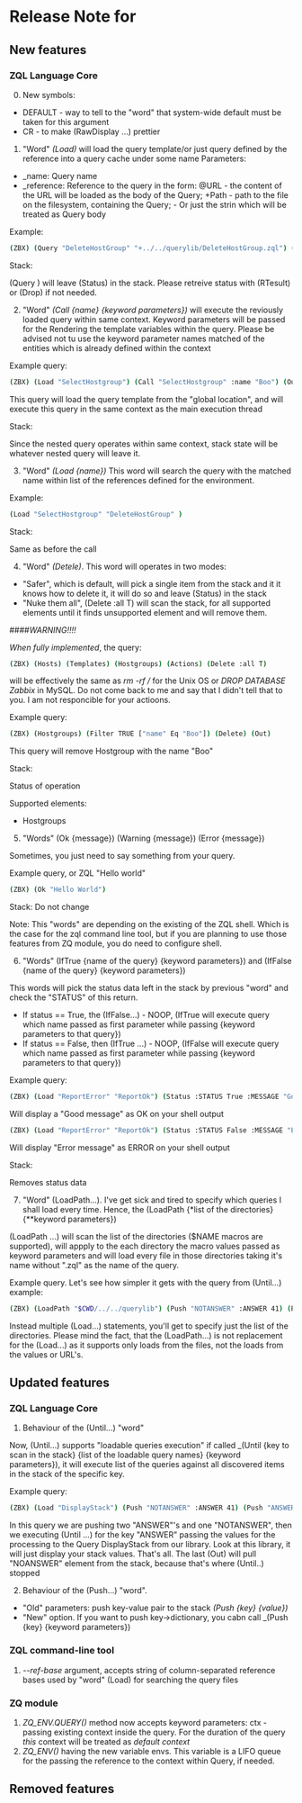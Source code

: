 # Release Note for <insert release version>

## New features

### ZQL Language Core

0. New symbols:
* DEFAULT - way to tell to the "word" that system-wide default must be taken for this argument
* CR - to make (RawDisplay ...) prettier

1. "Word" _(Load)_ will load the query template/or just query defined by the reference into a query cache under some name
Parameters:
* _name: Query name
* _reference: Reference to the query in the form:
@URL - the content of the URL will be loaded as the body of the Query;
+Path - path to the file on the filesystem, containing the Query;
<Query> - Or just the strin which will be treated as Query body

Example:
```bash
(ZBX) (Query "DeleteHostGroup" "+../../querylib/DeleteHostGroup.zql") (Result) (Out)
```

Stack:

(Query ) will leave (Status) in the stack. Please retreive status with (RTesult) or (Drop) if not needed.


2. "Word" _(Call {name} {keyword parameters})_ will execute the reviously loaded query within same context. Keyword parameters will be passed for the Rendering the template variables within the query. Please be advised not tu use the keyword parameter names matched of the entities which  is already defined within the context

Example query:
```bash
(ZBX) (Load "SelectHostgroup") (Call "SelectHostgroup" :name "Boo") (Out)
```

This query will load the query template from the "global location", and will execute this query in the same context as the main execution thread

Stack:

Since the nested query operates within same context, stack state will be whatever nested query will leave it. 

3. "Word" _(Load {name})_ This word will search the query with the matched name within list of the references defined for the environment. 

Example:

```bash
(Load "SelectHostgroup" "DeleteHostGroup" )
```

Stack:

Same as before the call

4. "Word" _(Detele)_. This word will operates in two modes:
* "Safer", which is default, will pick a single item from the stack and it it knows how to delete it, it will do so and leave (Status) in the stack
* "Nuke them all", (Delete :all T) will scan the stack, for all supported elements until it finds unsupported element and will remove them.

####_WARNING!!!!_

*When fully implemented*, the query:
```bash
(ZBX) (Hosts) (Templates) (Hostgroups) (Actions) (Delete :all T)
```

will be effectively the same as *rm -rf /* for the Unix OS or *DROP DATABASE Zabbix* in MySQL. Do not come back to me and say that I didn't tell that to you. I am not responcible for your actioons.

Example query:

```bash
(ZBX) (Hostgroups) (Filter TRUE ["name" Eq "Boo"]) (Delete) (Out)
```

This query will remove Hostgroup with the name "Boo"

Stack:

Status of operation

Supported elements:
* Hostgroups

5. "Words" (Ok {message}) (Warning {message}) (Error {message})

Sometimes, you just need to say something from your query.

Example query, or ZQL "Hello world"
```bash
(ZBX) (Ok "Hello World")
```
Stack:
Do not change

Note:
This "words" are depending on the existing of the ZQL shell. Which is the case for the zql command line tool, but if you are planning to use those features from ZQ module, you do need to configure shell.
 
6. "Words" (IfTrue {name of the query} {keyword parameters}) and (IfFalse {name of the query} {keyword parameters})

This words will pick the status data left in the stack by previous "word" and check the "STATUS" of this return. 
* If status == True, the (IfFalse...) - NOOP, (IfTrue will execute query which name passed as first parameter while passing {keyword parameters to that query})
* If status == False, then (IfTrue ...) - NOOP, (IfFalse will execute query which name passed as first parameter while passing {keyword parameters to that query})

Example query:
```bash
(ZBX) (Load "ReportError" "ReportOk") (Status :STATUS True :MESSAGE "Good message") (IfTrue "ReportOk")
```
Will display a "Good message" as OK on your shell output
```bash
(ZBX) (Load "ReportError" "ReportOk") (Status :STATUS False :MESSAGE "Error message") (IfFalse "ReportError")
```
Will display "Error message" as ERROR on your shell output

Stack:

Removes status data

7. "Word" (LoadPath...). I've get sick and tired to specify which queries I shall load every time. Hence, the (LoadPath {*list of the directories} {**keyword parameters})

(LoadPath ...) will scan the list of the directories ($NAME  macros are supported), will appply to the each directory the macro values passed as keyword parameters and will load every file in those directories taking it's name without ".zql" as the name of the query.

Example query. Let's see how simpler it gets with the query from (Until...) example:

```bash
(ZBX) (LoadPath "$CWD/../../querylib") (Push "NOTANSWER" :ANSWER 41) (Push "ANSWER" :ANSWER 42) (Push "ANSWER" :ANSWER 42) (Until "ANSWER" "DisplayStack" :IS_REPR False) (Out)
```
Instead multiple (Load...) statements, you'll get to specify just the list of the directories. Please mind the fact, that the (LoadPath...) is not replacement for the (Load...) as it supports only loads from the files, not the loads from the values or URL's.


## Updated features

### ZQL Language Core

1. Behaviour of the (Until...)  "word"

Now, (Until...) supports "loadable queries execution" if called _(Until {key to scan in the stack} {list of the loadable query names} {keyword parameters}), it will execute list of the queries against all discovered items in the stack of the specific key.

Example query:

```bash
(ZBX) (Load "DisplayStack") (Push "NOTANSWER" :ANSWER 41) (Push "ANSWER" :ANSWER 42) (Push "ANSWER" :ANSWER 42) (Until "ANSWER" "DisplayStack" :IS_REPR False) (Out)
```

In this query we are pushing two "ANSWER"'s and one "NOTANSWER", then we executing (Until ...) for the key "ANSWER" passing the values for the processing to the Query DisplayStack from our library. Look at this library, it will just display your stack values. That's all.
The last (Out) will pull "NOANSWER" element from the stack, because that's where (Until..) stopped



2. Behaviour of the (Push...) "word". 

* "Old" parameters: push key-value pair to the stack _(Push {key} {value})_
* "New" option. If you want to push key->dictionary, you cabn call _(Push {key} {keyword parameters})


### ZQL command-line tool

1. _--ref-base_ argument, accepts string of column-separated reference bases used by "word" (Load) for searching the query files
 
### ZQ module

1. _ZQ_ENV.QUERY()_ method now accepts keyword parameters:
ctx - passing existing context inside the query. For the duration of the query _this_ context will be treated as *default context*
2. _ZQ_ENV()_ having the new variable envs. This variable is a LIFO queue for the passing the reference to the context within Query, if needed.


## Removed features
